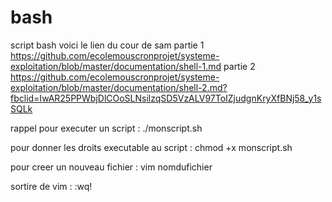 # bash
script bash
 voici le lien du cour de sam 
 partie 1
 https://github.com/ecolemouscronprojet/systeme-exploitation/blob/master/documentation/shell-1.md
 partie 2
 https://github.com/ecolemouscronprojet/systeme-exploitation/blob/master/documentation/shell-2.md?fbclid=IwAR25PPWbjDlCOoSLNsilzqSD5VzALV97ToIZjudgnKryXfBNj58_y1sSQLk

rappel
pour executer un script : 
./monscript.sh

pour donner les droits executable au script :
chmod +x monscript.sh

pour creer un nouveau fichier :
vim nomdufichier

sortire de vim :
:wq!

